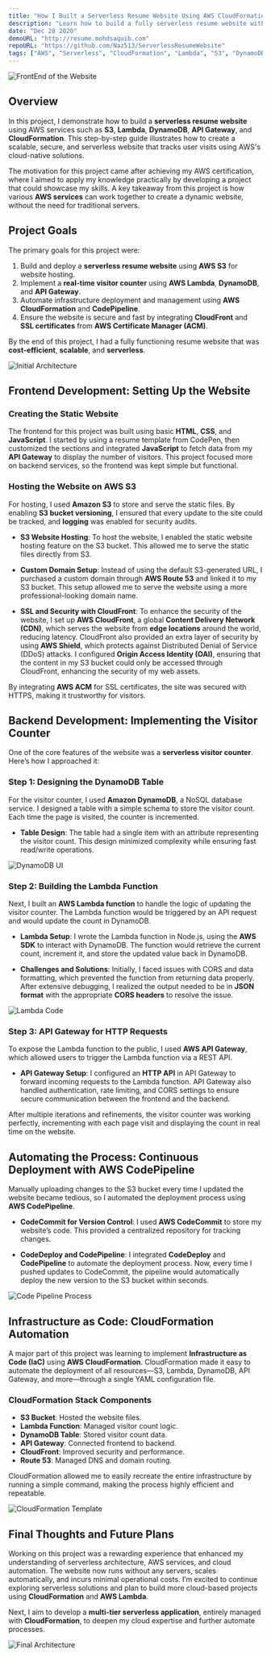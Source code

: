 ```yaml
---
title: "How I Built a Serverless Resume Website Using AWS CloudFormation"
description: "Learn how to build a fully serverless resume website with AWS services."
date: "Dec 28 2020"
demoURL: "http://resume.mohdsaquib.com"
repoURL: "https://github.com/Naz513/ServerlessResumeWebsite"
tags: ["AWS", "Serverless", "CloudFormation", "Lambda", "S3", "DynamoDB", "API Gateway", "Cloud Computing", "DevOps"]
---
```


![FrontEnd of the Website](./resumewebsite.png)

## Overview

In this project, I demonstrate how to build a **serverless resume website** using AWS services such as **S3**, **Lambda**, **DynamoDB**, **API Gateway**, and **CloudFormation**. This step-by-step guide illustrates how to create a scalable, secure, and serverless website that tracks user visits using AWS's cloud-native solutions. 

The motivation for this project came after achieving my AWS certification, where I aimed to apply my knowledge practically by developing a project that could showcase my skills. A key takeaway from this project is how various **AWS services** can work together to create a dynamic website, without the need for traditional servers.

## Project Goals

The primary goals for this project were:
1. Build and deploy a **serverless resume website** using **AWS S3** for website hosting.
2. Implement a **real-time visitor counter** using **AWS Lambda**, **DynamoDB**, and **API Gateway**.
3. Automate infrastructure deployment and management using **AWS CloudFormation** and **CodePipeline**.
4. Ensure the website is secure and fast by integrating **CloudFront** and **SSL certificates** from **AWS Certificate Manager (ACM)**.

By the end of this project, I had a fully functioning resume website that was **cost-efficient**, **scalable**, and **serverless**.

![Initial Architecture](./architecture.png)

## Frontend Development: Setting Up the Website

### Creating the Static Website

The frontend for this project was built using basic **HTML**, **CSS**, and **JavaScript**. I started by using a resume template from CodePen, then customized the sections and integrated **JavaScript** to fetch data from my **API Gateway** to display the number of visitors. This project focused more on backend services, so the frontend was kept simple but functional.

### Hosting the Website on AWS S3

For hosting, I used **Amazon S3** to store and serve the static files. By enabling **S3 bucket versioning**, I ensured that every update to the site could be tracked, and **logging** was enabled for security audits.

- **S3 Website Hosting**: To host the website, I enabled the static website hosting feature on the S3 bucket. This allowed me to serve the static files directly from S3.

- **Custom Domain Setup**: Instead of using the default S3-generated URL, I purchased a custom domain through **AWS Route 53** and linked it to my S3 bucket. This setup allowed me to serve the website using a more professional-looking domain name.

- **SSL and Security with CloudFront**: To enhance the security of the website, I set up **AWS CloudFront**, a global **Content Delivery Network (CDN)**, which serves the website from **edge locations** around the world, reducing latency. CloudFront also provided an extra layer of security by using **AWS Shield**, which protects against Distributed Denial of Service (DDoS) attacks. I configured **Origin Access Identity (OAI)**, ensuring that the content in my S3 bucket could only be accessed through CloudFront, enhancing the security of my web assets.

By integrating **AWS ACM** for SSL certificates, the site was secured with HTTPS, making it trustworthy for visitors.

## Backend Development: Implementing the Visitor Counter

One of the core features of the website was a **serverless visitor counter**. Here’s how I approached it:

### Step 1: Designing the DynamoDB Table

For the visitor counter, I used **Amazon DynamoDB**, a NoSQL database service. I designed a table with a simple schema to store the visitor count. Each time the page is visited, the counter is incremented.

- **Table Design**: The table had a single item with an attribute representing the visitor count. This design minimized complexity while ensuring fast read/write operations.

![DynamoDB UI](./dynamodb.png)

### Step 2: Building the Lambda Function

Next, I built an **AWS Lambda function** to handle the logic of updating the visitor counter. The Lambda function would be triggered by an API request and would update the count in DynamoDB.

- **Lambda Setup**: I wrote the Lambda function in Node.js, using the **AWS SDK** to interact with DynamoDB. The function would retrieve the current count, increment it, and store the updated value back in DynamoDB.

- **Challenges and Solutions**: Initially, I faced issues with CORS and data formatting, which prevented the function from returning data properly. After extensive debugging, I realized the output needed to be in **JSON format** with the appropriate **CORS headers** to resolve the issue.

![Lambda Code](./lambdacode.png)

### Step 3: API Gateway for HTTP Requests

To expose the Lambda function to the public, I used **AWS API Gateway**, which allowed users to trigger the Lambda function via a REST API.

- **API Gateway Setup**: I configured an **HTTP API** in API Gateway to forward incoming requests to the Lambda function. API Gateway also handled authentication, rate limiting, and CORS settings to ensure secure communication between the frontend and the backend.

After multiple iterations and refinements, the visitor counter was working perfectly, incrementing with each page visit and displaying the count in real time on the website.

## Automating the Process: Continuous Deployment with AWS CodePipeline

Manually uploading changes to the S3 bucket every time I updated the website became tedious, so I automated the deployment process using **AWS CodePipeline**.

- **CodeCommit for Version Control**: I used **AWS CodeCommit** to store my website’s code. This provided a centralized repository for tracking changes.

- **CodeDeploy and CodePipeline**: I integrated **CodeDeploy** and **CodePipeline** to automate the deployment process. Now, every time I pushed updates to CodeCommit, the pipeline would automatically deploy the new version to the S3 bucket within seconds.

![Code Pipeline Process](./codePipeline.png)

## Infrastructure as Code: CloudFormation Automation

A major part of this project was learning to implement **Infrastructure as Code (IaC)** using **AWS CloudFormation**. CloudFormation made it easy to automate the deployment of all resources—S3, Lambda, DynamoDB, API Gateway, and more—through a single YAML configuration file.

### CloudFormation Stack Components

- **S3 Bucket**: Hosted the website files.
- **Lambda Function**: Managed visitor count logic.
- **DynamoDB Table**: Stored visitor count data.
- **API Gateway**: Connected frontend to backend.
- **CloudFront**: Improved security and performance.
- **Route 53**: Managed DNS and domain routing.

CloudFormation allowed me to easily recreate the entire infrastructure by running a simple command, making the process highly efficient and repeatable.

![CloudFormation Template](./cfn-api.png)

## Final Thoughts and Future Plans

Working on this project was a rewarding experience that enhanced my understanding of serverless architecture, AWS services, and cloud automation. The website now runs without any servers, scales automatically, and incurs minimal operational costs. I’m excited to continue exploring serverless solutions and plan to build more cloud-based projects using **CloudFormation** and **AWS Lambda**.

Next, I aim to develop a **multi-tier serverless application**, entirely managed with **CloudFormation**, to deepen my cloud expertise and further automate processes.

![Final Architecture](./final-architecture.png)
